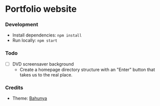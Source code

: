 # Portfolio website

### Development

* Install dependencies: `npm install`
* Run locally: `npm start`

### Todo
- [ ] DVD screensaver background
    - Create a homepage directory structure with an "Enter" button that takes us to the real place.

### Credits

- Theme: [Bahunya](https://github.com/Kimeiga/bahunya)